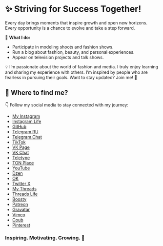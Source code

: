 # ✨ Striving for Success Together!

Every day brings moments that inspire growth and open new horizons. Every opportunity is a chance to evolve and take a step forward. 

💼 **What I do:**
- Participate in modeling shoots and fashion shows.
- Run a blog about fashion, beauty, and personal experiences.
- Appear on television projects and talk shows.

💡 I’m passionate about the world of fashion and media. I truly enjoy learning and sharing my experience with others. I’m inspired by people who are fearless in pursuing their goals. Want to stay updated? Join me! 🖤

## 📲 Where to find me?

👇 Follow my social media to stay connected with my journey:
- [My Instagram](https://www.instagram.com/diana_shlianina.s/)
- [Instagram Life](https://www.instagram.com/diana_s_life2/)
- [GitHub](https://github.com/ShuryginaDiana)
- [Telegram RU](https://t.me/DianaShuryginas)
- [Telegram Chat](https://t.me/Di_DianaShurygina)
- [TikTok](https://www.tiktok.com/@shurygina_vlog)
- [VK Page](https://vk.com/shurygina_vlog)
- [VK Chat](https://vk.com/dianashuryginavideo)
- [Teletype](https://teletype.in/@dianashurygina)
- [TON Place](https://ton.place/dianashurygina)
- [YouTube](https://www.youtube.com/@Diana_Shurygina.)
- [Dzen](https://dzen.ru/dianashurygina)
- [OK](https://ok.ru/profile/910036457657)
- [Twitter X](https://x.com/DianaShyriginas)
- [My Threads](https://www.threads.net/@diana_shlianina.s)
- [Threads Life](https://www.threads.net/@diana_s_life2)
- [Boosty](https://boosty.to/dianashurygina)
- [Patreon](https://www.patreon.com/c/dianashurygina)
- [Gravatar](https://gravatar.com/dianashuryginas)
- [Vimeo](https://vimeo.com/dianashuryginas)
- [Coub](https://coub.com/dianashurygina)
- [Pinterest](https://www.pinterest.com/ShuryginaDiana/)

### Inspiring. Motivating. Growing. 🚀
